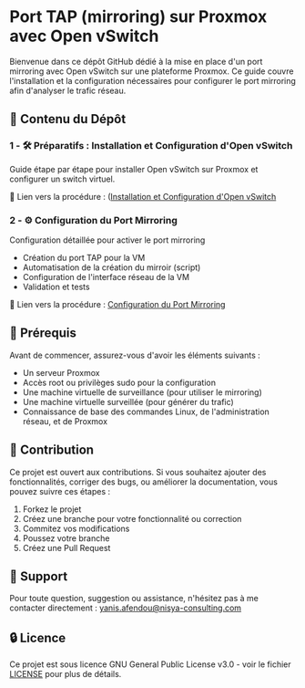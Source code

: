 # Port TAP (mirroring) sur Proxmox avec Open vSwitch

Bienvenue dans ce dépôt GitHub dédié à la mise en place d'un port mirroring avec Open vSwitch sur une plateforme Proxmox. Ce guide couvre l'installation et la configuration nécessaires pour configurer le port mirroring afin d'analyser le trafic réseau.

## 🚀 Contenu du Dépôt

### 1 - 🛠️ Préparatifs : Installation et Configuration d'Open vSwitch
Guide étape par étape pour installer Open vSwitch sur Proxmox et configurer un switch virtuel.

📜 Lien vers la procédure : ([Installation et Configuration d'Open vSwitch](https://github.com/YaKnowThisIs/Proxmox_OVS-Port-Mirroring/blob/main/1%20-%20Pr%C3%A9paratifs%20:%20Installation%20et%20Configuration%20d'Open%20vSwitch.md)

### 2 - ⚙️ Configuration du Port Mirroring
Configuration détaillée pour activer le port mirroring
- Création du port TAP pour la VM
- Automatisation de la création du mirroir (script)
- Configuration de l'interface réseau de la VM
- Validation et tests

📜 Lien vers la procédure : [Configuration du Port Mirroring](#)

## 📖 Prérequis
Avant de commencer, assurez-vous d'avoir les éléments suivants :
- Un serveur Proxmox
- Accès root ou privilèges sudo pour la configuration
- Une machine virtuelle de surveillance (pour utiliser le mirroring)
- Une machine virtuelle surveillée (pour générer du trafic)
- Connaissance de base des commandes Linux, de l'administration réseau, et de Proxmox

## 📝 Contribution
Ce projet est ouvert aux contributions. Si vous souhaitez ajouter des fonctionnalités, corriger des bugs, ou améliorer la documentation, vous pouvez suivre ces étapes :

1. Forkez le projet
2. Créez une branche pour votre fonctionnalité ou correction
3. Commitez vos modifications
4. Poussez votre branche
5. Créez une Pull Request

## 📧 Support
Pour toute question, suggestion ou assistance, n'hésitez pas à me contacter directement : [yanis.afendou@nisya-consulting.com](mailto:yanis.afendou@nisya-consulting.com)

## 🔒 Licence
Ce projet est sous licence GNU General Public License v3.0 - voir le fichier [LICENSE](#) pour plus de détails.
